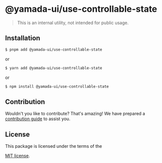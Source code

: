 # @yamada-ui/use-controllable-state

> This is an internal utility, not intended for public usage.

## Installation

```sh
$ pnpm add @yamada-ui/use-controllable-state
```

or

```sh
$ yarn add @yamada-ui/use-controllable-state
```

or

```sh
$ npm install @yamada-ui/use-controllable-state
```

## Contribution

Wouldn't you like to contribute? That's amazing! We have prepared a [contribution guide](https://github.com/yamada-ui/yamada-ui/blob/main/CONTRIBUTING.md) to assist you.

## License

This package is licensed under the terms of the

[MIT license](https://github.com/yamada-ui/yamada-ui/blob/main/LICENSE).
